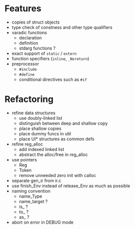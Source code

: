 # Features

- copies of struct objects
- type check of constness and other type qualifiers
- varadic functions
  - declaration
  - definition
  - stdarg functions ?
- exact support of `static` / `extern`
- function specifiers (`inline`, `_Noreturn`)
- preprocessor
  - `#include`
  - `#define`
  - conditional directives such as `#if`

# Refactoring

- refine data structures
  - use doubly-linked list
  - distinguish between deep and shallow copy
  - place shallow copies
  - place dummy funcs in util
  - place UI* structures as common defs
- refine reg_alloc
  - add indexed linked list
  - abstract the alloc/free in reg_alloc
- use pointers
  - Reg
  - Token
  - remove unneeded zero init with calloc
- separate gen_ir from ir.c
- use finish_Env instead of release_Env as much as possible
- naming convention
  - name_Type
  - name_target ?
  - is_ ?
  - to_ ?
  - as_ ? 
- abort on error in DEBUG mode
